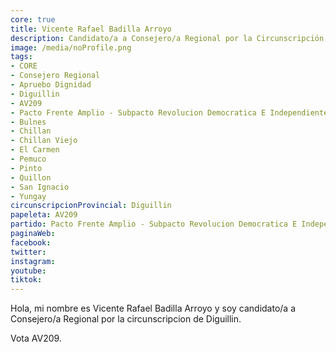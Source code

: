 ```yaml
---
core: true
title: Vicente Rafael Badilla Arroyo
description: Candidato/a a Consejero/a Regional por la Circunscripción de Diguillin
image: /media/noProfile.png
tags:
- CORE
- Consejero Regional
- Apruebo Dignidad
- Diguillin
- AV209
- Pacto Frente Amplio - Subpacto Revolucion Democratica E Independientes - Independientes
- Bulnes
- Chillan
- Chillan Viejo
- El Carmen
- Pemuco
- Pinto
- Quillon
- San Ignacio
- Yungay
circunscripcionProvincial: Diguillin
papeleta: AV209
partido: Pacto Frente Amplio - Subpacto Revolucion Democratica E Independientes - Independientes
paginaWeb:
facebook:
twitter:
instagram:
youtube:
tiktok:
---
```

Hola, mi nombre es Vicente Rafael Badilla Arroyo y soy candidato/a a Consejero/a Regional por la circunscripcion de Diguillin.

Vota AV209.